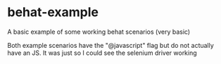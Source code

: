 behat-example
=============

A basic example of some working behat scenarios (very basic)

Both example scenarios have the "@javascript" flag but do not actually have an JS. It was just so I could see the selenium driver working
